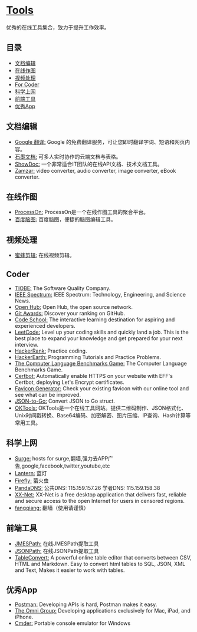 # [Tools](https://openset.github.io/tools/)
优秀的在线工具集合，致力于提升工作效率。

## 目录
  - [文档编辑](#文档编辑)
  - [在线作图](#在线作图)
  - [视频处理](#视频处理)
  - [For Coder](#coder)
  - [科学上网](#科学上网)
  - [前端工具](#前端工具)
  - [优秀App](#优秀app)

## 文档编辑
  - [Google 翻译:](https://translate.google.cn/) Google 的免费翻译服务，可让您即时翻译字词、短语和网页内容。
  - [石墨文档:](https://shimo.im/) 可多人实时协作的云端文档与表格。
  - [ShowDoc:](https://www.showdoc.cc/) 一个非常适合IT团队的在线API文档、技术文档工具。
  - [Zamzar:](https://www.zamzar.com/) video converter, audio converter, image converter, eBook converter.

## 在线作图
  - [ProcessOn:](https://www.processon.com/) ProcessOn是一个在线作图工具的聚合平台。
  - [百度脑图:](http://naotu.baidu.com/home) 百度脑图，便捷的脑图编辑工具。

## 视频处理
  - [蜜蜂剪辑:](https://beecut.cn/online-video-editor) 在线视频剪辑。

## Coder
  - [TIOBE:](https://www.tiobe.com/) The Software Quality Company.
  - [IEEE Spectrum:](https://spectrum.ieee.org/) IEEE Spectrum: Technology, Engineering, and Science News.
  - [Open Hub:](https://www.openhub.net/) Open Hub, the open source network.
  - [Git Awards:](http://www.git-awards.com/) Discover your ranking on GitHub.
  - [Code School:](https://www.codeschool.com/) The interactive learning destination for aspiring and experienced developers.
  - [LeetCode:](https://leetcode.com/) Level up your coding skills and quickly land a job. This is the best place to expand your knowledge and get prepared for your next interview.
  - [HackerRank:](https://www.hackerrank.com/dashboard/) Practice coding.
  - [HackerEarth:](https://www.hackerearth.com/) Programming Tutorials and Practice Problems.
  - [The Computer Language Benchmarks Game:](https://benchmarksgame-team.pages.debian.net/benchmarksgame/) The Computer Language Benchmarks Game.
  - [Certbot:](https://certbot.eff.org/) Automatically enable HTTPS on your website with EFF's Certbot, deploying Let's Encrypt certificates.
  - [Favicon Generator:](https://realfavicongenerator.net/) Check your existing favicon with our online tool and see what can be improved.
  - [JSON-to-Go:](https://mholt.github.io/json-to-go/) Convert JSON to Go struct.
  - [OKTools:](https://oktools.net/) OKTools是一个在线工具网站。提供二维码制作、JSON格式化、Unix时间戳转换、Base64编码、加密解密、图片压缩、IP查询、Hash计算等常用工具。

## 科学上网
  - [Surge:](https://github.com/huanz/surge-hosts) hosts for surge,翻墙,强力去APP广告,google,facebook,twitter,youtube,etc
  - [Lantern:](https://github.com/getlantern/lantern) 蓝灯
  - [Firefly:](https://github.com/yinghuocho/firefly-proxy) 萤火虫
  - [PandaDNS:](http://dns.sspanda.com/) 公共DNS: 115.159.157.26 学者DNS: 115.159.158.38
  - [XX-Net:](https://github.com/XX-net/XX-Net) XX-Net is a free desktop application that delivers fast, reliable and secure access to the open Internet for users in censored regions.
  - [fangqiang:](https://github.com/bannedbook/fanqiang/wiki) 翻墙（使用请谨慎）

## 前端工具
  - [JMESPath:](https://www.rdtoc.com/tools/jmespath) 在线JMESPath提取工具
  - [JSONPath:](https://www.rdtoc.com/tools/jsonpath) 在线JSONPath提取工具
  - [TableConvert:](http://tableconvert.com/) A powerful online table editor that converts between CSV, HTML and Markdown. Easy to convert html tables to SQL, JSON, XML and Text, Makes it easier to work with tables.
 
## 优秀App
  - [Postman:](https://www.getpostman.com/) Developing APIs is hard, Postman makes it easy.
  - [The Omni Group:](https://www.omnigroup.com/) Developing applications exclusively for Mac, iPad, and iPhone.
  - [Cmder:](http://cmder.net/) Portable console emulator for Windows
